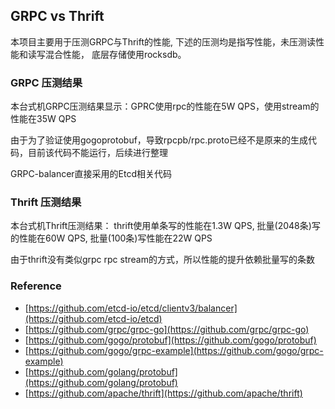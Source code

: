 ## GRPC vs Thrift

本项目主要用于压测GRPC与Thrift的性能, 下述的压测均是指写性能，未压测读性能和读写混合性能， 底层存储使用rocksdb。

### GRPC 压测结果

本台式机GRPC压测结果显示：GPRC使用rpc的性能在5W QPS，使用stream的性能在35W QPS

由于为了验证使用gogoprotobuf，导致rpcpb/rpc.proto已经不是原来的生成代码，目前该代码不能运行，后续进行整理

GRPC-balancer直接采用的Etcd相关代码

### Thrift 压测结果

本台式机Thrift压测结果： thrift使用单条写的性能在1.3W QPS, 批量(2048条)写的性能在60W QPS, 批量(100条)写性能在22W QPS

由于thrift没有类似grpc rpc stream的方式，所以性能的提升依赖批量写的条数

### Reference 

* [https://github.com/etcd-io/etcd/clientv3/balancer](https://github.com/etcd-io/etcd)
* [https://github.com/grpc/grpc-go](https://github.com/grpc/grpc-go)
* [https://github.com/gogo/protobuf](https://github.com/gogo/protobuf)
* [https://github.com/gogo/grpc-example](https://github.com/gogo/grpc-example)
* [https://github.com/golang/protobuf](https://github.com/golang/protobuf)
* [https://github.com/apache/thrift](https://github.com/apache/thrift)